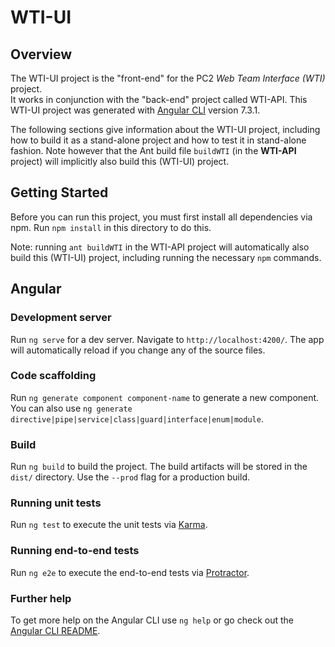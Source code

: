 # WTI-UI

## Overview
The WTI-UI project is the "front-end" for the PC2 _Web Team Interface (WTI)_ project.  
It works in conjunction with the "back-end" project called WTI-API.
This WTI-UI project was generated with [Angular CLI](https://github.com/angular/angular-cli) version 7.3.1.

The  following sections give information about the WTI-UI project, including how to build it as a stand-alone project and how to test it in stand-alone fashion.  Note however that the Ant build file `buildWTI` (in the **WTI-API** project) will implicitly also build this (WTI-UI) project.

## Getting Started

Before you can run this project, you must first install all dependencies via npm. Run `npm install` in this directory to do this.

Note: running `ant buildWTI` in the WTI-API project will automatically also build this (WTI-UI) project, including running the necessary `npm` commands.

## Angular

### Development server

Run `ng serve` for a dev server. Navigate to `http://localhost:4200/`. The app will automatically reload if you change any of the source files.

### Code scaffolding

Run `ng generate component component-name` to generate a new component. You can also use `ng generate directive|pipe|service|class|guard|interface|enum|module`.

### Build

Run `ng build` to build the project. The build artifacts will be stored in the `dist/` directory. Use the `--prod` flag for a production build.

### Running unit tests

Run `ng test` to execute the unit tests via [Karma](https://karma-runner.github.io).

### Running end-to-end tests

Run `ng e2e` to execute the end-to-end tests via [Protractor](http://www.protractortest.org/).

### Further help

To get more help on the Angular CLI use `ng help` or go check out the [Angular CLI README](https://github.com/angular/angular-cli/blob/master/README.md).
